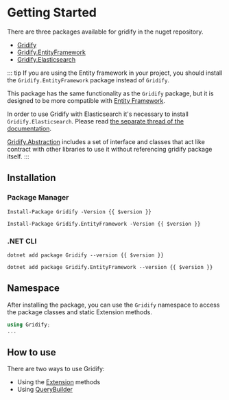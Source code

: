 # Getting Started

There are three packages available for gridify in the nuget repository.

- [Gridify](https://www.nuget.org/packages/Gridify/)
- [Gridify.EntityFramework](https://www.nuget.org/packages/Gridify.EntityFramework/)
- [Gridify.Elasticsearch](https://www.nuget.org/packages/Gridify.Elasticsearch/)

::: tip
If you are using the Entity framework in your project, you should install the `Gridify.EntityFramework` package instead of `Gridify`.

This package has the same functionality as the `Gridify` package, but it is designed to be more compatible with [Entity Framework](./entity-framework.md).

In order to use Gridify with Elasticsearch it's necessary to install `Gridify.Elasticsearch`. Please
read [the separate thread of the documentation](./elasticsearch/getting-started.md).

[Gridify.Abstraction](abstractions.md) includes a set of interface and classes that act like contract with other libraries to use it without referencing gridify package itself.
:::

## Installation

### Package Manager

``` pm:no-line-numbers:no-v-pre
Install-Package Gridify -Version {{ $version }}
```

``` pm:no-line-numbers:no-v-pre
Install-Package Gridify.EntityFramework -Version {{ $version }}
```

### .NET CLI

``` cmd:no-line-numbers:no-v-pre
dotnet add package Gridify --version {{ $version }}
```

``` cmd:no-line-numbers:no-v-pre
dotnet add package Gridify.EntityFramework --version {{ $version }}
```

## Namespace

After installing the package, you can use the `Gridify` namespace to access the package classes and static Extension methods.

``` csharp
using Gridify;
...
```

## How to use

There are two ways to use Gridify:

- Using the [Extension](./extensions.md) methods
- Using [QueryBuilder](./queryBuilder.md)

